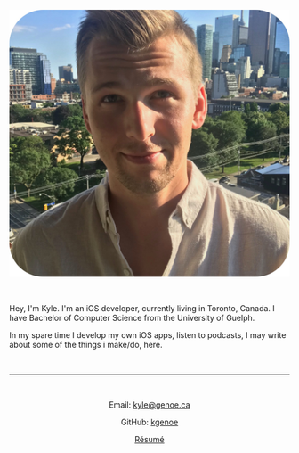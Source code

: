 ![profile picture](../images/me.jpg) 

<br>

Hey, I'm Kyle. I'm an iOS developer, currently living in Toronto, Canada. I have Bachelor of Computer Science from the University of Guelph.

In my spare time I develop my own iOS apps, listen to podcasts, I may write about some of the things i make/do, here.

<br>

---

<br>
<center>

Email: [kyle@genoe.ca](mailto:kyle@genoe.ca)  

GitHub: [kgenoe](https://github.com/kgenoe)  

<a href="Kyle-Genoe-Resume.pdf" target="_blank">Résumé</a>

</center>